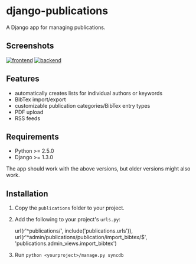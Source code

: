 django-publications
===================

A Django app for managing publications.

Screenshots
-----------

[![frontend][3]][1]
[![backend][4]][2]

[1]: http://files.theis.io/django-publications/frontend.png
[2]: http://files.theis.io/django-publications/backend.png
[3]: http://files.theis.io/django-publications/frontend_small.png
[4]: http://files.theis.io/django-publications/backend_small.png

Features
--------

* automatically creates lists for individual authors or keywords
* BibTex import/export
* customizable publication categories/BibTex entry types
* PDF upload
* RSS feeds

Requirements
------------

* Python >= 2.5.0
* Django >= 1.3.0

The app should work with the above versions, but older versions might also work.

Installation
------------

1) Copy the `publications` folder to your project.

2) Add the following to your project's `urls.py`:

	url(r'^publications/', include('publications.urls')),
	url(r'^admin/publications/publication/import_bibtex/$', 'publications.admin_views.import_bibtex')

3) Run `python <yourproject>/manage.py syncdb`

